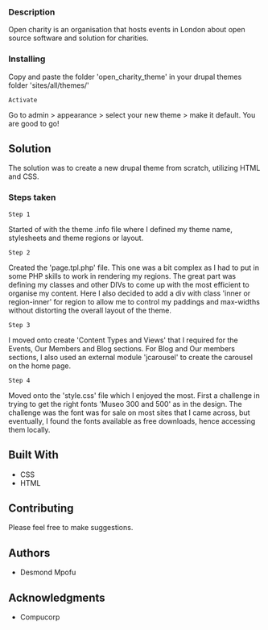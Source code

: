### Description

Open charity is an organisation that hosts events in London about open source software and solution for charities.

### Installing

Copy and paste the folder 'open_charity_theme' in your drupal themes folder 'sites/all/themes/'

```
Activate
```
Go to admin > appearance > select your new theme > make it default. You are good to go!

## Solution

The solution was to create a new drupal theme from scratch, utilizing HTML and CSS.

### Steps taken

```
Step 1
```

Started of with the theme .info file where I defined my theme name, stylesheets and theme regions or layout. 

```
Step 2
```

Created the 'page.tpl.php' file. This one was a bit complex as I had to put in some PHP skills to work in rendering my regions. The great part was defining my classes and other DIVs to come up with the most efficient to organise my content. Here I also decided to add a div with class 'inner or region-inner' for region to allow me to control my paddings and max-widths without distorting the overall layout of the theme.
    
```
Step 3
```

I moved onto create 'Content Types and Views' that I required for the Events, Our Members and Blog sections. For Blog and Our members sections, I also used an external module 'jcarousel' to create the carousel on the home page.

```
Step 4
```

Moved onto the 'style.css' file which I enjoyed the most. First a challenge in trying to get the right fonts 'Museo 300 and 500' as in the design. The challenge was the font was for sale on most sites that I came across, but eventually, I found the fonts available as free downloads, hence accessing them locally.


## Built With

* CSS
* HTML

## Contributing

Please feel free to make suggestions.

## Authors

* Desmond Mpofu

## Acknowledgments

* Compucorp


